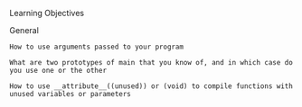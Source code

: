Learning Objectives

General

    How to use arguments passed to your program

    What are two prototypes of main that you know of, and in which case do you use one or the other

    How to use __attribute__((unused)) or (void) to compile functions with unused variables or parameters

